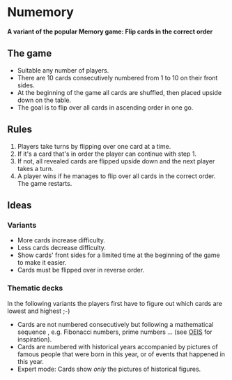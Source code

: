 # Numemory

**A variant of the popular Memory game: Flip cards in the correct order**

## The game

- Suitable any number of players.
- There are 10 cards consecutively numbered from 1 to 10 on their front sides.
- At the beginning of the game all cards are shuffled, then placed upside down on the table.
- The goal is to flip over all cards in ascending order in one go.

## Rules

1. Players take turns by flipping over one card at a time.
2. If it's a card that's in order the player can continue with step 1.
3. If not, all revealed cards are flipped upside down and the next player takes a turn.
4. A player wins if he manages to flip over all cards in the correct order. The game restarts.

## Ideas

### Variants

- More cards increase difficulty.
- Less cards decrease difficulty.
- Show cards' front sides for a limited time at the beginning of the game to make it easier.
- Cards must be flipped over in reverse order.

### Thematic decks

In the following variants the players first have to figure out which cards are lowest and highest ;-)

- Cards are not numbered consecutively but following a mathematical sequence , e.g. Fibonacci numbers, prime numbers … (see [OEIS](https://oeis.org/) for inspiration).
- Cards are numbered with historical years accompanied by pictures of famous people that were born in this year, or of events that happened in this year.
- Expert mode: Cards show _only_ the pictures of historical figures.
